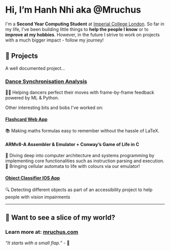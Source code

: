 # Hi, I’m Hanh Nhi aka @Mruchus

I'm a **Second Year Computing Student** at [Imperial College London](https://www.imperial.ac.uk/). So far in my life, I've been building little things to **help the people I know** or to **improve at my hobbies**. However, in the future I strive to work on projects with a much bigger impact - follow my journey!

## 🚀 Projects

A well documented project...

### [Dance Synchronisation Analysis](https://github.com/Mruchus/dance-sync-analysis)
💃🕺 Helping dancers perfect their moves with frame-by-frame feedback powered by ML & Python.

Other interesting bits and bobs I've worked on:

#### [Flashcard Web App](https://github.com/Mruchus/flashcard-web-app)
📚 Making maths formulas easy to remember without the hassle of LaTeX.

#### ARMv8-A Assembler & Emulator + Conway’s Game of Life in C
🔧 Diving deep into computer architecture and systems programming by implementing core functionalities such as instruction parsing and execution.\
🐛 Bringing cellular automata to life with colours via our emulator!

#### [Object Classifier IOS App](https://github.com/Mruchus/imageclassifier)
🔍 Detecting different objects as part of an accessibility project to help people with vision impairments

---

## 🌌 Want to see a slice of my world?
### Learn more at: [mruchus.com](https://mruchus.com)
*“It starts with a small flap.”* - 🌙

